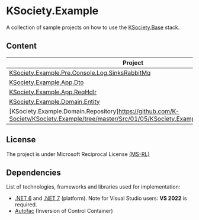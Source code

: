 # KSociety.Example

A collection of sample projects on how to use the [KSociety.Base](https://github.com/K-Society/KSociety.Base) stack.

## Content

| Project | Readme |
| ------------- | ------------- |
| [KSociety.Example.Pre.Console.Log.SinksRabbitMq](https://github.com/K-Society/KSociety.Example/tree/master/Src/01/01/Console/Log/KSociety.Example.Pre.Console.Log.SinksRabbitMq) | [README.md](https://github.com/K-Society/KSociety.Example/tree/master/docs/KSociety.Example.Pre.Console.Log.SinksRabbitMq) |
| [KSociety.Example.App.Dto](https://github.com/K-Society/KSociety.Example/tree/master/Src/01/03/KSociety.Example.App.Dto) | [README.md](https://github.com/K-Society/KSociety.Example/tree/master/docs/KSociety.Example.App.Dto) |
| [KSociety.Example.App.ReqHdlr](https://github.com/K-Society/KSociety.Example/tree/master/Src/01/03/KSociety.Example.App.ReqHdlr) | [README.md](https://github.com/K-Society/KSociety.Example/tree/master/docs/KSociety.Example.App.ReqHdlr) |
| [KSociety.Example.Domain.Entity](https://github.com/K-Society/KSociety.Example/tree/master/Src/01/05/KSociety.Example.Domain.Entity) | [README.md](https://github.com/K-Society/KSociety.Example/tree/master/docs/KSociety.Example.Domain.Entity) |
| [KSociety.Example.Domain.Repository]https://github.com/K-Society/KSociety.Example/tree/master/Src/01/05/KSociety.Example.Domain.Repository) | [README.md](https://github.com/K-Society/KSociety.Example/tree/master/docs/KSociety.Example.Domain.Repository) |


## License
The project is under Microsoft Reciprocal License [(MS-RL)](http://www.opensource.org/licenses/MS-RL)

## Dependencies

List of technologies, frameworks and libraries used for implementation:

- [.NET 6](https://dotnet.microsoft.com/download/dotnet/6.0) and [.NET 7](https://dotnet.microsoft.com/download/dotnet/7.0) (platform). Note for Visual Studio users: **VS 2022** is required.
- [Autofac](https://autofac.org/) (Inversion of Control Container)
